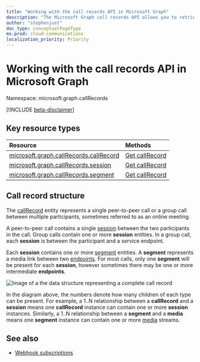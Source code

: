 ```yaml
---
title: "Working with the call records API in Microsoft Graph"
description: "The Microsoft Graph call records API allows you to retrieve usage and diagnostics data for calls and online meetings within your organization."
author: "stephenjust"
doc_type: conceptualPageType
ms.prod: cloud-communications
localization_priority: Priority
---
```


# Working with the call records API in Microsoft Graph

Namespace: microsoft.graph.callRecords

[!INCLUDE [beta-disclaimer](../../includes/beta-disclaimer.md)]

## Key resource types

| Resource | Methods |
| :-- | :-- |
| [microsoft.graph.callRecords.callRecord](callrecords-callrecord.md) | [Get callRecord](../api/callrecords-callrecord-get.md) |
| [microsoft.graph.callRecords.session](callrecords-session.md) | [Get callRecord](../api/callrecords-callrecord-get.md) |
| [microsoft.graph.callRecords.segment](callrecords-segment.md) | [Get callRecord](../api/callrecords-callrecord-get.md) |

## Call record structure

The [callRecord](callrecords-callrecord.md) entity represents a single peer-to-peer call or a group call between multiple participants, sometimes referred to as an online meeting.

A peer-to-peer call contains a single [session](callrecords-session.md) between the two participants in the call. Group calls contain one or more **session** entities. In a group call, each **session** is between the participant and a service endpoint.

Each **session** contains one or more [segment](callrecords-segment.md) entities. A **segment** represents a media link between two [endpoints](callrecords-endpoint.md). For most calls, only one **segment** will be present for each **session**, however sometimes there may be one or more intermediate **endpoints**.

![Image of a the data structure representing a complete call record](/graph/images/callrecords-structure.png)

In the diagram above, the numbers denote how many children of each type can be present. For example, a 1..N relationship between a **callRecord** and a **session** means one **callRecord** instance can contain one or more **session** instances. Similarly, a 1..N relationship between a **segment** and a **media** means one **segment** instance can contain one or more [media](callrecords-media.md) streams.

## See also

- [Webhook subscriptions](/graph/api/resources/webhooks?view=graph-rest-beta)